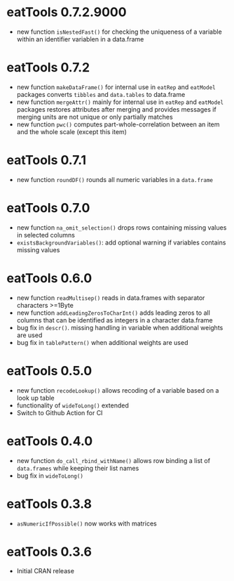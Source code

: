 # eatTools 0.7.2.9000

* new function `isNestedFast()` for checking the uniqueness of a variable within an identifier variablen in a data.frame


# eatTools 0.7.2

* new function `makeDataFrame()` for internal use in `eatRep` and `eatModel` packages converts `tibbles` and `data.tables` to data.frame
* new function `mergeAttr()` mainly for internal use in `eatRep` and `eatModel` packages restores attributes after merging and provides messages if merging units are not unique or only partially matches
* new function `pwc()` computes part-whole-correlation between an item and the whole scale (except this item)

# eatTools 0.7.1

* new function `roundDF()` rounds all numeric variables in a `data.frame`

# eatTools 0.7.0

* new function `na_omit_selection()` drops rows containing missing values in selected columns
* `existsBackgroundVariables()`: add optional warning if variables contains missing values

# eatTools 0.6.0

* new function `readMultisep()` reads in data.frames with separator characters >=1Byte
* new function `addLeadingZerosToCharInt()` adds leading zeros to all columns that can be identified as integers in a character data.frame
* bug fix in `descr()`. missing handling in variable when additional weights are used  
* bug fix in `tablePattern()` when additional weights are used

# eatTools 0.5.0

* new function `recodeLookup()` allows recoding of a variable based on a look up table
* functionality of `wideToLong()` extended
* Switch to Github Action for CI

# eatTools 0.4.0

* new function `do_call_rbind_withName()` allows row binding a list of `data.frames` while keeping their list names 
* bug fix in `wideToLong()`

# eatTools 0.3.8

* `asNumericIfPossible()` now works with matrices

# eatTools 0.3.6

* Initial CRAN release

